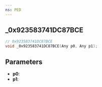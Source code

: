 ```yaml
---
ns: PED
---
```

## _0x923583741DC87BCE

```c
// 0x923583741DC87BCE
void _0x923583741DC87BCE(Any p0, Any p1);
```

## Parameters
* **p0**:
* **p1**:
